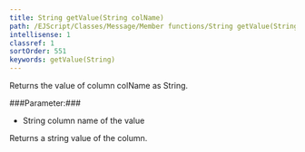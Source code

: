 ```yaml
---
title: String getValue(String colName)
path: /EJScript/Classes/Message/Member functions/String getValue(String colName)
intellisense: 1
classref: 1
sortOrder: 551
keywords: getValue(String)
---
```


Returns the value of column colName as String.



###Parameter:###


 - String column name of the value


Returns a string value of the column.


